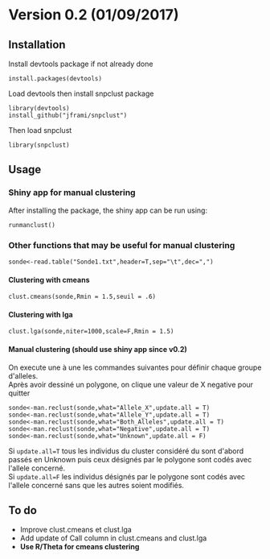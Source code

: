 # Version 0.2 (01/09/2017)

## Installation

Install devtools package if not already done

```{r}
install.packages(devtools)
```
Load devtools then install snpclust package

```{r}
library(devtools)
install_github("jframi/snpclust")
```
Then load snpclust

```{r}
library(snpclust)
```


## Usage


### Shiny app for manual clustering

After installing the package, the shiny app can be run using:

```{r}
runmanclust()
```


### Other functions that may be useful for manual clustering

```{r}
sonde<-read.table("Sonde1.txt",header=T,sep="\t",dec=",")
```

#### Clustering with cmeans

```{r}
clust.cmeans(sonde,Rmin = 1.5,seuil = .6)
```

#### Clustering with lga

```{r}
clust.lga(sonde,niter=1000,scale=F,Rmin = 1.5)
```

#### Manual clustering (should use shiny app since v0.2)

On execute une à une les commandes suivantes pour définir chaque groupe d'alleles.  
Après avoir dessiné un polygone, on clique une valeur de X negative pour quitter

```{r}
sonde<-man.reclust(sonde,what="Allele_X",update.all = T)
sonde<-man.reclust(sonde,what="Allele_Y",update.all = T)
sonde<-man.reclust(sonde,what="Both_Alleles",update.all = T)
sonde<-man.reclust(sonde,what="Negative",update.all = T)
sonde<-man.reclust(sonde,what="Unknown",update.all = F)
```
Si `update.all=T` tous les individus du cluster considéré du sont d'abord passés en Unknown puis ceux désignés par le polygone sont codés avec l'allele concerné.  
Si `update.all=F` les individus désignés par le polygone sont codés avec l'allele concerné sans que les autres soient modifiés. 

## To do

- Improve clust.cmeans et clust.lga   
- Add update of Call column in clust.cmeans and clust.lga  
- __Use R/Theta for cmeans clustering__  


